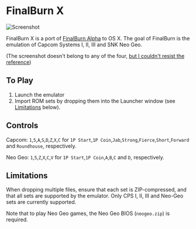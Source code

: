 FinalBurn X
===========

![Screenshot](http://i.imgur.com/9pCL8PA.png "Parodius")

FinalBurn X is a port of [FinalBurn Alpha](http://www.barryharris.me.uk/fba.php)
to OS X. The goal of FinalBurn is the emulation of Capcom Systems I, II, III and SNK Neo Geo.

(The screenshot doesn't belong to any of the four,
[but I couldn't resist the reference](https://github.com/0xe1f/CocoaMSX/))

To Play
-------

1. Launch the emulator
2. Import ROM sets by dropping them into the Launcher window (see
[Limitations](#limitations) below).

Controls
--------

Capcom:
`1`,`5`,`A`,`S`,`D`,`Z`,`X`,`C` for 
`1P Start`,`1P Coin`,`Jab`,`Strong`,`Fierce`,`Short`,`Forward` and `Roundhouse`,
respectively.

Neo Geo:
`1`,`5`,`Z`,`X`,`C`,`V` for `1P Start`,`1P Coin`,`A`,`B`,`C` and `D`,
respectively.

Limitations
-----------

When dropping multiple files, ensure that each set is ZIP-compressed, and that all sets are
supported by the emulator. Only CPS I, II, III and Neo-Geo sets are currently supported.

Note that to play Neo Geo games, the Neo Geo BIOS (`neogeo.zip`) is required.

